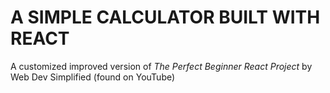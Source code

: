 # A SIMPLE CALCULATOR BUILT WITH REACT

A customized improved version of _The Perfect Beginner React Project_ by Web Dev Simplified (found on YouTube)
